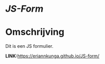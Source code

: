  # ***JS-Form***


<h1>Omschrijving</h1>

<p>Dit is een JS formulier.</p>

<b>LINK:</b>https://eriannkunga.github.io/JS-form/
